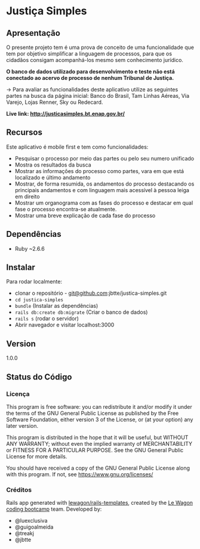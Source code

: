 # Justiça Simples
## Apresentação
O presente projeto tem é uma prova de conceito de uma funcionalidade que tem por objetivo simplificar a linguagem de processos, para que os cidadãos consigam acompanhá-los mesmo sem conhecimento jurídico.

**O banco de dados utilizado para desenvolvimento e teste não está conectado ao acervo de processo de nenhum Tribunal de Justiça.**

-> Para avaliar as funcionalidades deste aplicativo utilize as seguintes partes na busca da página inicial: Banco do Brasil, Tam Linhas Aéreas, Via Varejo, Lojas Renner, Sky ou Redecard.

**Live link: http://justicasimples.bt.enap.gov.br/**

## Recursos
Este aplicativo é mobile first e tem como funcionalidades:
* Pesquisar o processo por meio das partes ou pelo seu numero unificado
* Mostra os resultados da busca
* Mostrar as informações do processo como partes, vara em que está localizado e último andamento
* Mostrar, de forma resumida, os andamentos do processo destacando os principais andamentos e com linguagem mais acessível à pessoa leiga em direito
* Mostrar um organograma com as fases do processo e destacar em qual fase o processo encontra-se atualmente.
* Mostrar uma breve explicação de cada fase do processo

## Dependências
* Ruby ~2.6.6

## Instalar
Para rodar localmente:
* clonar o repositório - git@github.com:jbtte/justica-simples.git
* `cd justica-simples`
* `bundle` (Instalar as dependências)
* `rails db:create db:migrate` (Criar o banco de dados)
* `rails s` (rodar o servidor)
* Abrir navegador e visitar localhost:3000

## Version
1.0.0

## Status do Código
### Licença
This program is free software: you can redistribute it and/or modify
it under the terms of the GNU General Public License as published by
the Free Software Foundation, either version 3 of the License, or
(at your option) any later version.

  This program is distributed in the hope that it will be useful,
  but WITHOUT ANY WARRANTY; without even the implied warranty of
  MERCHANTABILITY or FITNESS FOR A PARTICULAR PURPOSE.  See the
  GNU General Public License for more details.

  You should have received a copy of the GNU General Public License
  along with this program.  If not, see <https://www.gnu.org/licenses/>

### Créditos
Rails app generated with [lewagon/rails-templates](https://github.com/lewagon/rails-templates), created by the [Le Wagon coding bootcamp](https://www.lewagon.com) team.
Developed by:
* @luexclusiva
* @guigoalmeida
* @treakj
* @jbtte 
